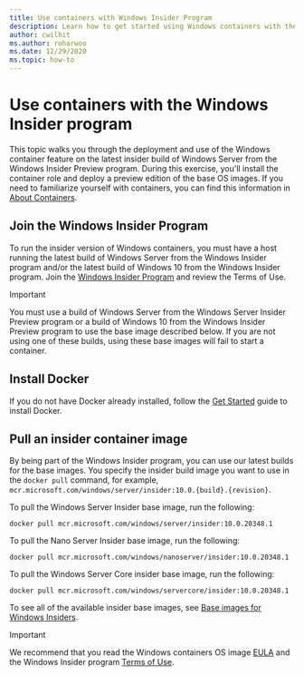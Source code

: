 ```yaml
---
title: Use containers with Windows Insider Program
description: Learn how to get started using Windows containers with the Windows Insider Program.
author: cwilhit
ms.author: roharwoo
ms.date: 12/29/2020
ms.topic: how-to
---
```


# Use containers with the Windows Insider program

This topic walks you through the deployment and use of the Windows container feature on the latest insider build of Windows Server from the Windows Insider Preview program. During this exercise, you'll install the container role and deploy a preview edition of the base OS images. If you need to familiarize yourself with containers, you can find this information in [About Containers](../about/index.md).

## Join the Windows Insider Program

To run the insider version of Windows containers, you must have a host running the latest build of Windows Server from the Windows Insider program and/or the latest build of Windows 10 from the Windows Insider program. Join the [Windows Insider Program](https://insider.windows.com/) and review the Terms of Use.

> [!IMPORTANT]
> You must use a build of Windows Server from the Windows Server Insider Preview program or a build of Windows 10 from the Windows Insider Preview program to use the base image described below. If you are not using one of these builds, using these base images will fail to start a container.

## Install Docker

If you do not have Docker already installed, follow the [Get Started](../quick-start/set-up-environment.md) guide to install Docker.

## Pull an insider container image

By being part of the Windows Insider program, you can use our latest builds for the base images. You specify the insider build image you want to use in the `docker pull` command, for example, `mcr.microsoft.com/windows/server/insider:10.0.{build}.{revision}`.

To pull the Windows Server Insider base image, run the following:

```console
docker pull mcr.microsoft.com/windows/server/insider:10.0.20348.1
```

To pull the Nano Server Insider base image, run the following:

```console
docker pull mcr.microsoft.com/windows/nanoserver/insider:10.0.20348.1
```

To pull the Windows Server Core insider base image, run the following:

```console
docker pull mcr.microsoft.com/windows/servercore/insider:10.0.20348.1
```

To see all of the available insider base images, see [Base images for Windows Insiders](../manage-containers/container-base-images.md#base-images-for-windows-insiders).

> [!IMPORTANT]
> We recommend that you read the Windows containers OS image [EULA](../images-eula.md ) and the Windows Insider program [Terms of Use](https://insider.windows.com/program-agreement).
